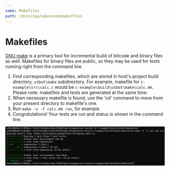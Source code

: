 ```yaml
---
name: Makefiles
path: /docs/cpp/advanced/makefiles
---
```


# Makefiles

[GNU make](https://www.gnu.org/software/make/manual/make.html) is a primary tool for incremental build of bitcode and
binary files as well. Makefiles for binary files are public, so they may be used for tests running right from the
command line.

1. Find corresponding makefiles, which are stored in host's project build directory, `utbot\make` subdirectory. For
   example, makefile for `c-example\src\calc.c` would be `c-example\build\utbot\make\calc.mk`. Please note: makefiles
   and tests are generated at the same time.
2. When necessary makefile is found, use the 'cd' command to move from your present directory to makefile's one.
3. Run `make -s -f calc.mk run`, for example.
4. Congratulations! Your tests are run and status is shown in the command line.

![makefileRunImg](https://github.com/UnitTestBot/unittestbot.github.io/raw/source/resources/images/makefileRun.png)
